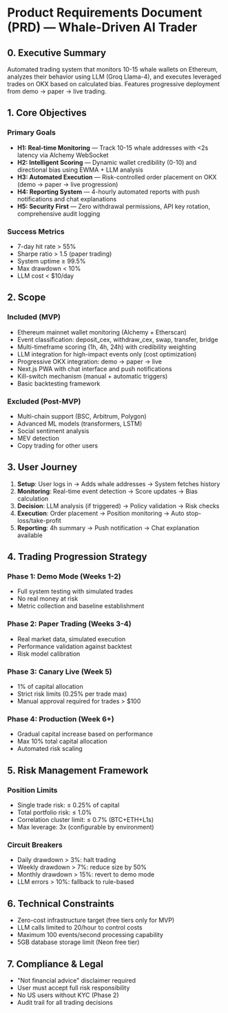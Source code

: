 # Product Requirements Document (PRD) — Whale-Driven AI Trader

## 0. Executive Summary
Automated trading system that monitors 10-15 whale wallets on Ethereum, analyzes their behavior using LLM (Groq Llama-4), and executes leveraged trades on OKX based on calculated bias. Features progressive deployment from demo → paper → live trading.

## 1. Core Objectives
### Primary Goals
- **H1: Real-time Monitoring** — Track 10-15 whale addresses with <2s latency via Alchemy WebSocket
- **H2: Intelligent Scoring** — Dynamic wallet credibility (0-10) and directional bias using EWMA + LLM analysis
- **H3: Automated Execution** — Risk-controlled order placement on OKX (demo → paper → live progression)
- **H4: Reporting System** — 4-hourly automated reports with push notifications and chat explanations
- **H5: Security First** — Zero withdrawal permissions, API key rotation, comprehensive audit logging

### Success Metrics
- 7-day hit rate > 55%
- Sharpe ratio > 1.5 (paper trading)
- System uptime ≥ 99.5%
- Max drawdown < 10%
- LLM cost < $10/day

## 2. Scope
### Included (MVP)
- Ethereum mainnet wallet monitoring (Alchemy + Etherscan)
- Event classification: deposit_cex, withdraw_cex, swap, transfer, bridge
- Multi-timeframe scoring (1h, 4h, 24h) with credibility weighting
- LLM integration for high-impact events only (cost optimization)
- Progressive OKX integration: demo → paper → live
- Next.js PWA with chat interface and push notifications
- Kill-switch mechanism (manual + automatic triggers)
- Basic backtesting framework

### Excluded (Post-MVP)
- Multi-chain support (BSC, Arbitrum, Polygon)
- Advanced ML models (transformers, LSTM)
- Social sentiment analysis
- MEV detection
- Copy trading for other users

## 3. User Journey
1. **Setup**: User logs in → Adds whale addresses → System fetches history
2. **Monitoring**: Real-time event detection → Score updates → Bias calculation
3. **Decision**: LLM analysis (if triggered) → Policy validation → Risk checks
4. **Execution**: Order placement → Position monitoring → Auto stop-loss/take-profit
5. **Reporting**: 4h summary → Push notification → Chat explanation available

## 4. Trading Progression Strategy
### Phase 1: Demo Mode (Weeks 1-2)
- Full system testing with simulated trades
- No real money at risk
- Metric collection and baseline establishment

### Phase 2: Paper Trading (Weeks 3-4)
- Real market data, simulated execution
- Performance validation against backtest
- Risk model calibration

### Phase 3: Canary Live (Week 5)
- 1% of capital allocation
- Strict risk limits (0.25% per trade max)
- Manual approval required for trades > $100

### Phase 4: Production (Week 6+)
- Gradual capital increase based on performance
- Max 10% total capital allocation
- Automated risk scaling

## 5. Risk Management Framework
### Position Limits
- Single trade risk: ≤ 0.25% of capital
- Total portfolio risk: ≤ 1.0%
- Correlation cluster limit: ≤ 0.7% (BTC+ETH+L1s)
- Max leverage: 3x (configurable by environment)

### Circuit Breakers
- Daily drawdown > 3%: halt trading
- Weekly drawdown > 7%: reduce size by 50%
- Monthly drawdown > 15%: revert to demo mode
- LLM errors > 10%: fallback to rule-based

## 6. Technical Constraints
- Zero-cost infrastructure target (free tiers only for MVP)
- LLM calls limited to 20/hour to control costs
- Maximum 100 events/second processing capability
- 5GB database storage limit (Neon free tier)

## 7. Compliance & Legal
- "Not financial advice" disclaimer required
- User must accept full risk responsibility
- No US users without KYC (Phase 2)
- Audit trail for all trading decisions
